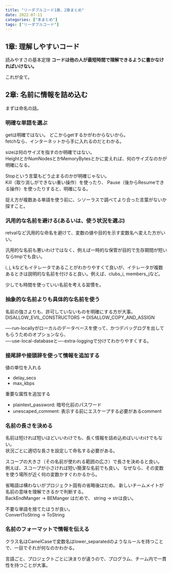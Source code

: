 ```yaml
---
title: "リーダブルコード1章、2章まとめ"
date: 2022-07-11
categories: ["本まとめ"]
tags: ["リーダブルコード"]
---
```


## 1章: 理解しやすいコード

読みやすさの基本定理
**コードは他の人が最短時間で理解できるように書かなければいけない。**

これが全て。

## 2章: 名前に情報を詰め込む

まずは命名の話。

### 明確な単語を選ぶ 
getは明確ではない。
どこからgetするかがわからないから。  
fetchなら、インターネットから手に入れるのだとわかる。


sizeは何のサイズを指すのか明確ではない。  
HeightとかNumNodesとかMemoryBytesとかに変えれば、何のサイズなのかが明確になる。


Stopという言葉もどう止まるのかが明確じゃない。  
Kill（取り消しができない重い操作）を使ったり、
Pause（後からResumeできる操作）を使ったりすると、明確になる。


捉え方が複数ある単語を使う前に、シソーラスで調べてより合った言葉がないか探すこと。


### 汎用的な名前を避ける(あるいは、使う状況を選ぶ) 

retvalなど汎用的な命名を避けて、変数の値や目的を示す変数名へ変えた方がいい。

汎用的な名前も悪いわけではなく、例えば一時的な保管が目的で生存期間が短いならtmpでも良い。

i, j, kなどもイテレータであることがわかりやすくて良いが、イテレータが複数あるときは説明的な名前を付けると良い。例えば、clubs_i, members_jなど。

少しでも時間を使っていい名前を考える習慣を。

### 抽象的な名前よりも具体的な名前を使う
名前の強さよりも、許可していないものを明確にする方が大事。  
DISALLOW_EVIL_CONSTRUCTORS → DISALLOW_COPY_AND_ASSIGN 

—-run-locallyがローカルのデータベースを使って、かつデバッグログを出してもらうためのオプションなら、  
—-use-local-databaseと—-extra-loggingで分けてわかりやすくする。

### 接尾辞や接頭辞を使って情報を追加する 

値の単位を入れる
* delay_secs
* max_kbps

重要な属性を追加する
* plaintext_password: 暗号化前のパスワード
* unescaped_comment: 表示する前にエスケープする必要があるcomment

### 名前の長さを決める 
名前は短ければ短いほどいいわけでも、長く情報を詰め込めばいいわけでもない。  
状況ごとに適切な長さを設定して命名する必要がある。

スコープの大きさ（その名前が使われる範囲の広さ）で長さを決めると良い。  
例えば、スコープが小さければ短い簡潔な名前でも良い。
なぜなら、その変数を使う場所が近く何の変数かすぐわかるから。

省略語は構わないがプロジェクト固有の省略後はだめ。
新しいチームメイトが名前の意味を理解できるかで判断する。  
BackEndManger → BEManger はだめで、
string → strは良い。

不要な単語を捨てたほうが良い。  
ConvertToString → ToString

### 名前のフォーマットで情報を伝える 
クラス名はCamelCaseで変数名はlower_separatedのようなルールを持つことで、一目でそれが何なのかわかる。

言語ごと、プロジェクトごとに決まりが違うので、プログラム、チーム内で一貫性を持つことが大事。